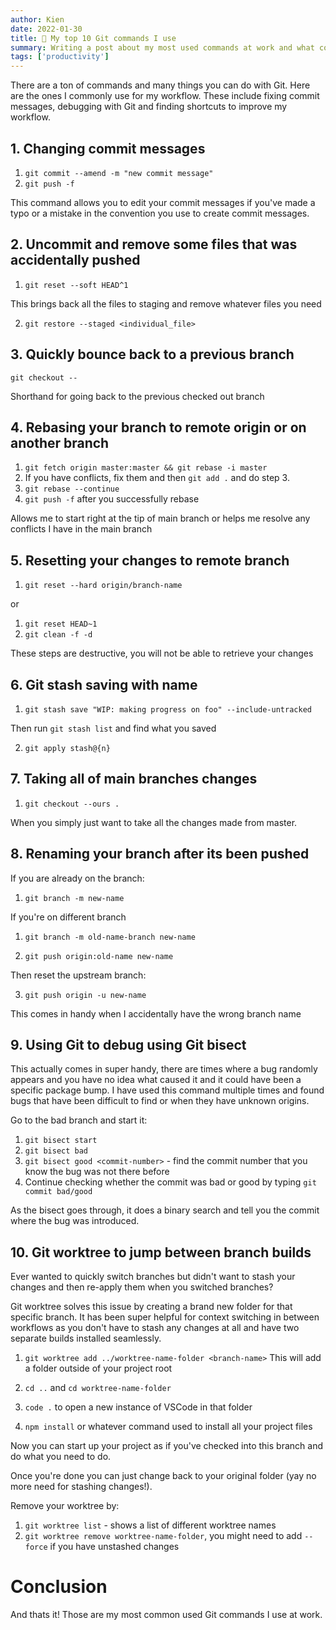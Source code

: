 ```yaml
---
author: Kien
date: 2022-01-30
title: 🤖 My top 10 Git commands I use
summary: Writing a post about my most used commands at work and what commands I learned to improve my workflow.
tags: ['productivity']
---
```


There are a ton of commands and many things you can do with Git. Here are the ones I commonly use for my workflow. These include fixing commit messages, debugging with Git and finding shortcuts to improve my workflow.

<TOCInline toc={props.toc} asDisclosure />

## 1. Changing commit messages

1. `git commit --amend -m "new commit message"`
2. `git push -f`

This command allows you to edit your commit messages if you've made a typo or a mistake in the convention you use to create commit messages.

## 2. Uncommit and remove some files that was accidentally pushed

1. `git reset --soft HEAD^1`

This brings back all the files to staging and remove whatever files you need

2. `git restore --staged <individual_file>`

## 3. Quickly bounce back to a previous branch

`git checkout --`

Shorthand for going back to the previous checked out branch

## 4. Rebasing your branch to remote origin or on another branch

1. `git fetch origin master:master && git rebase -i master`
2. If you have conflicts, fix them and then `git add .` and do step 3.
3. `git rebase --continue`
4. `git push -f` after you successfully rebase

Allows me to start right at the tip of main branch or helps me resolve any conflicts I have in the main branch

## 5. Resetting your changes to remote branch

1. `git reset --hard origin/branch-name`

or

1. `git reset HEAD~1`
2. `git clean -f -d`

These steps are destructive, you will not be able to retrieve your changes

## 6. Git stash saving with name

1. `git stash save "WIP: making progress on foo" --include-untracked`

Then run `git stash list` and find what you saved

2. `git apply stash@{n}`

## 7. Taking all of main branches changes

1. `git checkout --ours .`

When you simply just want to take all the changes made from master.

## 8. Renaming your branch after its been pushed

If you are already on the branch:

1. `git branch -m new-name`

If you're on different branch

1. `git branch -m old-name-branch new-name`

2. `git push origin:old-name new-name`

Then reset the upstream branch:

3. `git push origin -u new-name`

This comes in handy when I accidentally have the wrong branch name

## 9. Using Git to debug using Git bisect

This actually comes in super handy, there are times where a bug randomly appears and you have no idea what caused it and it could have been a specific package bump.
I have used this command multiple times and found bugs that have been difficult to find or when they have unknown origins.

Go to the bad branch and start it:

1. `git bisect start`
2. `git bisect bad`
3. `git bisect good <commit-number>` - find the commit number that you know the bug was not there before
4. Continue checking whether the commit was bad or good by typing `git commit bad/good`

As the bisect goes through, it does a binary search and tell you the commit where the bug was introduced.

## 10. Git worktree to jump between branch builds

Ever wanted to quickly switch branches but didn't want to stash your changes and then re-apply them when you switched branches?

Git worktree solves this issue by creating a brand new folder for that specific branch. It has been super helpful for context switching in between workflows as you don't have to stash any changes at all and have two separate builds installed seamlessly.

1. `git worktree add ../worktree-name-folder <branch-name>`
   This will add a folder outside of your project root

2. `cd ..` and `cd worktree-name-folder`
3. `code .` to open a new instance of VSCode in that folder
4. `npm install` or whatever command used to install all your project files

Now you can start up your project as if you've checked into this branch and do what you need to do.

Once you're done you can just change back to your original folder (yay no more need for stashing changes!).

Remove your worktree by:

1. `git worktree list` - shows a list of different worktree names
2. `git worktree remove worktree-name-folder`, you might need to add `--force` if you have unstashed changes

# Conclusion

And thats it! Those are my most common used Git commands I use at work.
